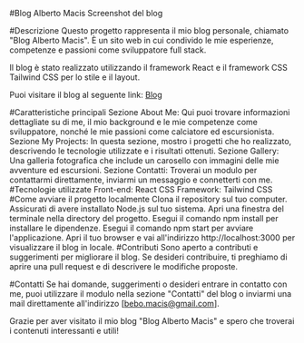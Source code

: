 #Blog Alberto Macis
Screenshot del blog

#Descrizione
Questo progetto rappresenta il mio blog personale, chiamato "Blog Alberto Macis". È un sito web in cui condivido le mie esperienze, competenze e passioni come sviluppatore full stack.

Il blog è stato realizzato utilizzando il framework React e il framework CSS Tailwind CSS per lo stile e il layout.

Puoi visitare il blog al seguente link: [Blog](https://alberto-macis.vercel.app/)

#Caratteristiche principali
Sezione About Me: Qui puoi trovare informazioni dettagliate su di me, il mio background e le mie competenze come sviluppatore, nonché le mie passioni come calciatore ed escursionista.
Sezione My Projects: In questa sezione, mostro i progetti che ho realizzato, descrivendo le tecnologie utilizzate e i risultati ottenuti.
Sezione Gallery: Una galleria fotografica che include un carosello con immagini delle mie avventure ed escursioni.
Sezione Contatti: Troverai un modulo per contattarmi direttamente, inviarmi un messaggio e connetterti con me.
#Tecnologie utilizzate
Front-end: React
CSS Framework: Tailwind CSS
#Come avviare il progetto localmente
Clona il repository sul tuo computer.
Assicurati di avere installato Node.js sul tuo sistema.
Apri una finestra del terminale nella directory del progetto.
Esegui il comando npm install per installare le dipendenze.
Esegui il comando npm start per avviare l'applicazione.
Apri il tuo browser e vai all'indirizzo http://localhost:3000 per visualizzare il blog in locale.
#Contributi
Sono aperto a contributi e suggerimenti per migliorare il blog. Se desideri contribuire, ti preghiamo di aprire una pull request e di descrivere le modifiche proposte.

#Contatti
Se hai domande, suggerimenti o desideri entrare in contatto con me, puoi utilizzare il modulo nella sezione "Contatti" del blog o inviarmi una mail direttamente all'indirizzo [bebo.macis@gmail.com].

Grazie per aver visitato il mio blog "Blog Alberto Macis" e spero che troverai i contenuti interessanti e utili!
